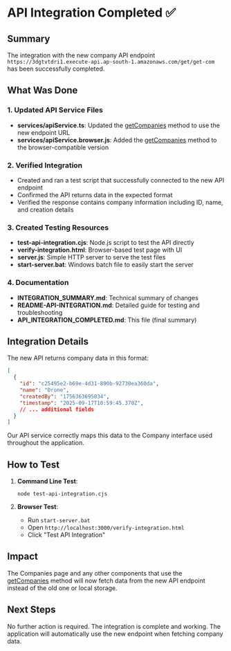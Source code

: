 # API Integration Completed ✅

## Summary
The integration with the new company API endpoint `https://3dgtvtdri1.execute-api.ap-south-1.amazonaws.com/get/get-com` has been successfully completed.

## What Was Done

### 1. Updated API Service Files
- **services/apiService.ts**: Updated the [getCompanies](file:///c:/Users/Hi/Desktop/ETS/Employee-taskmangement-system/services/apiService.ts#L149-L197) method to use the new endpoint URL
- **services/apiService.browser.js**: Added the [getCompanies](file:///c:/Users/Hi/Desktop/ETS/Employee-taskmangement-system/services/apiService.ts#L149-L197) method to the browser-compatible version

### 2. Verified Integration
- Created and ran a test script that successfully connected to the new API endpoint
- Confirmed the API returns data in the expected format
- Verified the response contains company information including ID, name, and creation details

### 3. Created Testing Resources
- **test-api-integration.cjs**: Node.js script to test the API directly
- **verify-integration.html**: Browser-based test page with UI
- **server.js**: Simple HTTP server to serve the test files
- **start-server.bat**: Windows batch file to easily start the server

### 4. Documentation
- **INTEGRATION_SUMMARY.md**: Technical summary of changes
- **README-API-INTEGRATION.md**: Detailed guide for testing and troubleshooting
- **API_INTEGRATION_COMPLETED.md**: This file (final summary)

## Integration Details
The new API returns company data in this format:
```json
[
  {
    "id": "c25495e2-b69e-4d31-890b-92730ea360da",
    "name": "Drone",
    "createdBy": "1756363695034",
    "timestamp": "2025-09-17T10:59:45.370Z",
    // ... additional fields
  }
]
```

Our API service correctly maps this data to the Company interface used throughout the application.

## How to Test
1. **Command Line Test**:
   ```
   node test-api-integration.cjs
   ```

2. **Browser Test**:
   - Run `start-server.bat`
   - Open `http://localhost:3000/verify-integration.html`
   - Click "Test API Integration"

## Impact
The Companies page and any other components that use the [getCompanies](file:///c:/Users/Hi/Desktop/ETS/Employee-taskmangement-system/services/apiService.ts#L149-L197) method will now fetch data from the new API endpoint instead of the old one or local storage.

## Next Steps
No further action is required. The integration is complete and working. The application will automatically use the new endpoint when fetching company data.